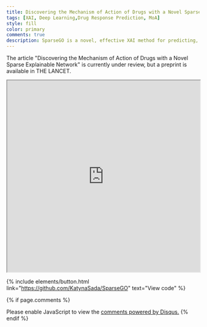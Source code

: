 ```yaml
---
title: Discovering the Mechanism of Action of Drugs with a Novel Sparse Explainable Network
tags: [XAI, Deep Learning,Drug Response Prediction, MoA]
style: fill
color: primary 
comments: true
description: SparseGO is a novel, effective XAI method for predicting, but more importantly, understanding drug response.
---
```


The article "Discovering the Mechanism of Action of Drugs with a Novel Sparse Explainable Network" is currently under review, but a preprint is available in THE LANCET.
<iframe src="https://papers.ssrn.com/sol3/papers.cfm?abstract_id=4364890" width="100%" height="500px"></iframe>

{% include elements/button.html link="https://github.com/KatynaSada/SparseGO" text="View code" %}

{% if page.comments %}
<div id="disqus_thread"></div>
<script>
    /**
    *  RECOMMENDED CONFIGURATION VARIABLES: EDIT AND UNCOMMENT THE SECTION BELOW TO INSERT DYNAMIC VALUES FROM YOUR PLATFORM OR CMS.
    *  LEARN WHY DEFINING THESE VARIABLES IS IMPORTANT: https://disqus.com/admin/universalcode/#configuration-variables    */
    /*
    var disqus_config = function () {
    this.page.url = PAGE_URL;  // Replace PAGE_URL with your page's canonical URL variable
    this.page.identifier = PAGE_IDENTIFIER; // Replace PAGE_IDENTIFIER with your page's unique identifier variable
    };
    */
    (function() { // DON'T EDIT BELOW THIS LINE
    var d = document, s = d.createElement('script');
    s.src = 'https://katynasada-github-io.disqus.com/embed.js';
    s.setAttribute('data-timestamp', +new Date());
    (d.head || d.body).appendChild(s);
    })();
</script>
<noscript>Please enable JavaScript to view the <a href="https://disqus.com/?ref_noscript">comments powered by Disqus.</a></noscript>
{% endif %}